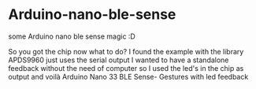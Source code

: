 # Arduino-nano-ble-sense
some Arduino nano ble sense magic :D

So you got the chip now what to do?
I found the example with the library  APDS9960 just uses the serial output I wanted to have a standalone feedback without the need of computer so I used the led's in the chip as output and voilà
Arduino Nano 33 BLE Sense- Gestures with led feedback
